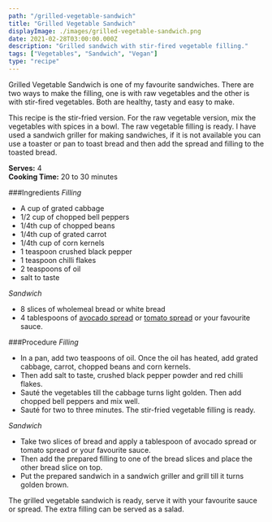 ```yaml
---
path: "/grilled-vegetable-sandwich"
title: "Grilled Vegetable Sandwich"
displayImage: ./images/grilled-vegetable-sandwich.png
date: 2021-02-28T03:00:00.000Z
description: "Grilled sandwich with stir-fired vegetable filling."
tags: ["Vegetables", "Sandwich", "Vegan"]
type: "recipe"
---
```


Grilled Vegetable Sandwich is one of my favourite sandwiches. There are two ways to make the filling, one is with raw vegetables and the other is with stir-fired vegetables. Both are healthy, tasty and easy to make. 

This recipe is the stir-fried version. For the raw vegetable version, mix the vegetables with spices in a bowl. The raw vegetable filling is ready. I have used a sandwich griller for making sandwiches, if it is not available you can use a toaster or pan to toast bread and then add the spread and filling to the toasted bread.

**Serves:** 4\
**Cooking Time:**  20 to 30 minutes

###Ingredients
*Filling*
- A cup of grated cabbage
- 1/2 cup of chopped bell peppers
- 1/4th cup of chopped beans
- 1/4th cup of grated carrot
- 1/4th cup of corn kernels
- 1 teaspoon crushed black pepper
- 1 teaspoon chilli flakes
- 2 teaspoons of oil
- salt to taste

*Sandwich*
- 8 slices of wholemeal bread or white bread
- 4 tablespoons of <a href="avocado-spread" class="link">avocado spread</a> or <a href="tomato-spread" class="link">tomato spread</a> or your favourite sauce.

###Procedure
*Filling*
- In a pan, add two teaspoons of oil. Once the oil has heated, add grated cabbage, carrot, chopped beans and corn kernels. 
- Then add salt to taste, crushed black pepper powder and red chilli flakes. 
- Sauté the vegetables till the cabbage turns light golden. Then add chopped bell peppers and mix well. 
- Sauté for two to three minutes. The stir-fried vegetable filling is ready. 

*Sandwich*
- Take two slices of bread and apply a tablespoon of avocado spread or tomato spread or your favourite sauce. 
- Then add the prepared filling to one of the bread slices and place the other bread slice on top. 
- Put the prepared sandwich in a sandwich griller and grill till it turns golden brown.

The grilled vegetable sandwich is ready, serve it with your favourite sauce or spread. The extra filling can be served as a salad.
